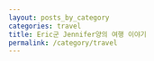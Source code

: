 ```yaml
---
layout: posts_by_category
categories: travel
title: Eric군 Jennifer양의 여행 이야기
permalink: /category/travel
---
```

